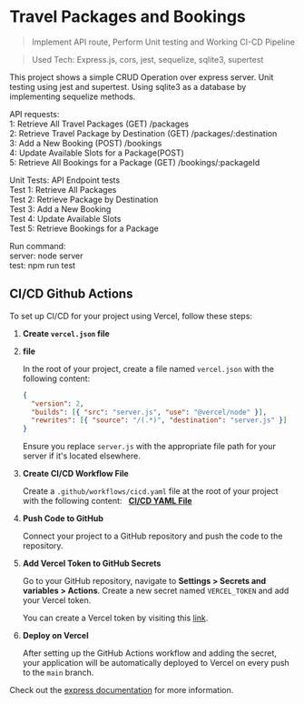 # Travel Packages and Bookings

> Implement API route, Perform Unit testing and Working CI-CD Pipeline

> Used Tech: Express.js, cors, jest, sequelize, sqlite3, supertest

This project shows a simple CRUD Operation over express server. Unit testing using jest and supertest. Using sqlite3 as a database by implementing sequelize methods.

API requests: \
1: Retrieve All Travel Packages (GET) /packages \
2: Retrieve Travel Package by Destination (GET) /packages/:destination \
3: Add a New Booking (POST) /bookings \
4: Update Available Slots for a Package(POST) \
5: Retrieve All Bookings for a Package (GET) /bookings/:packageId 

Unit Tests: API Endpoint tests \
Test 1: Retrieve All Packages \
Test 2: Retrieve Package by Destination \
Test 3: Add a New Booking \
Test 4: Update Available Slots \
Test 5: Retrieve Bookings for a Package

Run command: \
server: node server \
test: npm run test

## CI/CD Github Actions

To set up CI/CD for your project using Vercel, follow these steps:

1. **Create `vercel.json` file**
1.  **file**
    
    In the root of your project, create a file named `vercel.json` with the following content:
    
    ```json
    {
      "version": 2,
      "builds": [{ "src": "server.js", "use": "@vercel/node" }],
      "rewrites": [{ "source": "/(.*)", "destination": "server.js" }]
    }
    ```
    
    Ensure you replace `server.js` with the appropriate file path for your server if it's located elsewhere.
    
2. **Create CI/CD Workflow File**
    
    Create a `.github/workflows/cicd.yaml` file at the root of your project with the following content:   [**CI/CD YAML File**](https://gist.github.com/imrhlrvndrn/d402c2a784f50051d8eced617bbb9fef) 
    
3. **Push Code to GitHub**
    
    Connect your project to a GitHub repository and push the code to the repository.
    
4. **Add Vercel Token to GitHub Secrets**
    
    Go to your GitHub repository, navigate to **Settings > Secrets and variables > Actions**. Create a new secret named `VERCEL_TOKEN` and add your Vercel token.
    
    You can create a Vercel token by visiting this [link](https://vercel.com/account/settings/tokens).
    
5. **Deploy on Vercel** 
    
    After setting up the GitHub Actions workflow and adding the secret, your application will be automatically deployed to Vercel on every push to the `main` branch. 


Check out the [express documentation](https://expressjs.com/) for more information.
